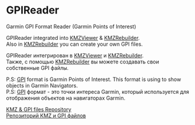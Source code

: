 # GPIReader

Garmin GPI Format Reader (Garmin Points of Interest)

GPIReader integrated into [KMZViewer](https://github.com/dkxce/KMZViewer) & [KMZRebuilder](https://github.com/dkxce/KMZRebuilder).    
Also in [KMZRebuilder](https://github.com/dkxce/KMZRebuilder) you can create your own GPI files.

GPIReader интегрирован в [KMZViewer](https://github.com/dkxce/KMZViewer) и [KMZRebuilder](https://github.com/dkxce/KMZRebuilder).    
Также, с помощью [KMZRebuilder](https://github.com/dkxce/KMZRebuilder) вы можете создавать свои собственные GPI файлы.

P.S: [GPI](https://www.gpsbabel.org/htmldoc-1.6.0/fmt_garmin_gpi.html) format is Garmin Points of Interest. This format is using to show objects in Garmin Navigators.   
P.S: [GPI](https://www.gpsbabel.org/htmldoc-1.6.0/fmt_garmin_gpi.html) формат - это точки интереса Garmin, который используется для отображения объектов на навигаторах Garmin.

[KMZ & GPI files Repository](https://github.com/dkxce/KMZ_FILES)     
[Репозиторий KMZ и GPI файлов](https://github.com/dkxce/KMZ_FILES)     
